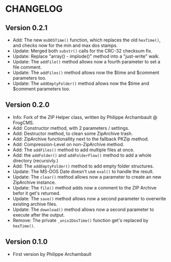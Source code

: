 CHANGELOG
=========

Version 0.2.1
-------------
-   Add: The new `msDOSTime()` function, which replaces the old `hexTime()`, and checks now for the min and max dos stamps.
-   Update: Merged both `substr()` calls for the CRC-32 checksum fix.
-   Update: Replace "array() - implode()" method into a "just-write" walk.
-   Update: The `addFile()` method allows now a fourth parameter to set a file comment.
-   Update: The `addFiles()` method allows now the $time and $comment parameters too.
-   Update: The `addEmptyFolder()` method allows now the $time and $comment parameters too.

Version 0.2.0
-------------
-   Info: Fork of the ZIP Helper class, written by Philippe Archambault @ FrogCMS.
-   Add: Constructor method, with 2 parameters / settings.
-   Add: Destructor method, to clean some ZipArchive trash.
-   Add: ZipArchive functionallity next to the fallback PKZip method.
-   Add: Compression-Level on non-ZipArchive method.
-   Add: The `addFiles()` method to add multiple files at once.
-   Add: the `addFolder()` and `addFolderFlow()` method to add a whole directory (recursivly.)
-   Add: The `addEmptyFolder()` method to add empty folder structures.
-   Update: The MS-DOS Date doesn't use `eval()` to handle the result.
-   Update: The `clear()` method allows now a parameter to create an new ZipArchive instance.
-   Update: The `file()` method adds now a comment to the ZIP Archive befor it get's returned.
-   Update: The `save()` method allows now a second parameter to overwrite existing archive files.
-   Update: The `download()` method allows now a second parameter to execute after the  output.
-   Remove: The private `_unix2DosTime()` function get's replaced by `hexTime()`.

Version 0.1.0
-------------
-   First version by Philippe Archambault
